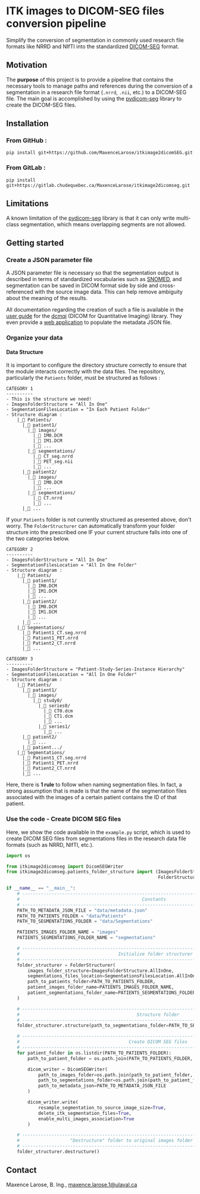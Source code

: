 # ITK images to DICOM-SEG files conversion pipeline

Simplify the conversion of segmentation in commonly used research file formats like NRRD and NIfTI into the standardized  [DICOM-SEG](https://dicom.nema.org/medical/dicom/current/output/chtml/part03/sect_C.8.20.html) format. 

## Motivation

The **purpose** of this project is to provide a pipeline that contains the necessary tools to manage paths and references during the conversion of a segmentation in a research file format (`.nrrd`, `.nii`, etc.) to a DICOM-SEG file.  The main goal is accomplished by using the [pydicom-seg](https://pypi.org/project/pydicom-seg/) library to create the DICOM-SEG files.

## Installation

### From GitHub :

```
pip install git+https://github.com/MaxenceLarose/itkimage2dicomSEG.git
```

### From GitLab :

```
pip install git+https://gitlab.chudequebec.ca/MaxenceLarose/itkimage2dicomseg.git
```

## Limitations

A known limitation of the [pydicom-seg](https://pypi.org/project/pydicom-seg/) library is that it can only write multi-class segmentation, which means overlapping segments are not allowed.

## Getting started

### Create a JSON parameter file

A JSON parameter file is necessary so that the segmentation output is described in terms of standardized vocabularies such as [SNOMED](https://en.wikipedia.org/wiki/Systematized_Nomenclature_of_Medicine), and segmentation can be saved in DICOM format side by side and cross-referenced with the source image data. This can help remove ambiguity about the meaning of the results.

All documentation regarding the creation of such a file is available in the [user guide](https://qiicr.gitbook.io/dcmqi-guide/) for the [dcmqi](https://github.com/qiicr/dcmqi) (DICOM for Quantitative Imaging) library. They even provide a [web application](http://qiicr.org/dcmqi/#/seg) to populate the metadata JSON file.

### Organize your data

#### Data Structure

It is important to configure the directory structure correctly to ensure that the module interacts correctly with the data files. The repository, particularly the `Patients` folder, must be structured as follows :

```
CATEGORY 1
----------
- This is the structure we need!
- ImagesFolderStructure = "All In One"
- SegmentationFilesLocation = "In Each Patient Folder"
- Structure diagram :
    |_📂 Patients/
      |_📂 patient1/
        |_📂 images/
          |_📄 IM0.DCM
          |_📄 IM1.DCM
          |_📄 ...
        |_📂 segmentations/
          |_📄 CT_seg.nrrd
          |_📄 PET_seg.nii
          |_📄 ...
      |_📂 patient2/
        |_📂 images/
          |_📄 IM0.DCM
          |_📄 ...
        |_📂 segmentations/
          |_📄 CT.nrrd
          |_📄 ...
      |_📂 ...
```

If your `Patients` folder is not currently structured as presented above, don't worry. The `FolderStructurer` can automatically transform your folder structure into the prescribed one IF your current structure falls into one of the two categories below.

```
CATEGORY 2
----------
- ImagesFolderStructure = "All In One"
- SegmentationFilesLocation = "All In One Folder"
- Structure diagram :
    |_📂 Patients/
      |_📂 patient1/
        |_📄 IM0.DCM
        |_📄 IM1.DCM
        |_📄 ...
      |_📂 patient2/
        |_📄 IM0.DCM
        |_📄 IM1.DCM
        |_📄 ...
      |_📂 ...
    |_📂 Segmentations/
      |_📄 Patient1_CT.seg.nrrd
      |_📄 Patient1_PET.nrrd
      |_📄 Patient2_CT.nrrd
      |_📄 ...
```

```
CATEGORY 3
----------
- ImagesFolderStructure = "Patient-Study-Series-Instance Hierarchy"
- SegmentationFilesLocation = "All In One Folder"
- Structure diagram :
    |_📂 Patients/
      |_📂 patient1/
        |_📂 images/
          |_📂 study0/
            |_📂 series0/
              |_📄 CT0.dcm
              |_📄 CT1.dcm
              |_📄 ...
            |_📂 series1/
              |_📄 ...
      |_📂 patient2/
        |_📄 ...
      |_📂 patient.../
    |_📂 Segmentations/
      |_📄 Patient1_CT.seg.nrrd
      |_📄 Patient1_PET.nrrd
      |_📄 Patient2_CT.nrrd
      |_📄 ...
```

Here, there is **1 rule** to follow when naming segmentation files. In fact, a strong assumption that is made is that the name of the segmentation files associated with the images of a certain patient contains the ID of that patient. 

### Use the code - Create DICOM SEG files

Here, we show the code available in the `example.py` script, which is used to create DICOM SEG files from segmentations files in the research data file formats (such as NRRD, NIfTI, etc.).

```python
import os

from itkimage2dicomseg import DicomSEGWriter
from itkimage2dicomseg.patients_folder_structure import (ImagesFolderStructure, SegmentationsFilesLocation,
                                                         FolderStructurer)

if __name__ == "__main__":
    # ---------------------------------------------------------------------------------------------------- #
    #                                              Constants                                               #
    # ---------------------------------------------------------------------------------------------------- #
    PATH_TO_METADATA_JSON_FILE = "data/metadata.json"
    PATH_TO_PATIENTS_FOLDER = "data/Patients"
    PATH_TO_SEGMENTATIONS_FOLDER = "data/Segmentations"

    PATIENTS_IMAGES_FOLDER_NAME = "images"
    PATIENTS_SEGMENTATIONS_FOLDER_NAME = "segmentations"

    # ---------------------------------------------------------------------------------------------------- #
    #                                     Initialize folder structurer                                     #
    # ---------------------------------------------------------------------------------------------------- #
    folder_structurer = FolderStructurer(
        images_folder_structure=ImagesFolderStructure.AllInOne,
        segmentations_files_location=SegmentationsFilesLocation.AllInOneFolder,
        path_to_patients_folder=PATH_TO_PATIENTS_FOLDER,
        patient_images_folder_name=PATIENTS_IMAGES_FOLDER_NAME,
        patient_segmentations_folder_name=PATIENTS_SEGMENTATIONS_FOLDER_NAME
    )

    # ---------------------------------------------------------------------------------------------------- #
    #                                            Structure folder                                          #
    # ---------------------------------------------------------------------------------------------------- #
    folder_structurer.structure(path_to_segmentations_folder=PATH_TO_SEGMENTATIONS_FOLDER)

    # ---------------------------------------------------------------------------------------------------- #
    #                                         Create DICOM SEG files                                       #
    # ---------------------------------------------------------------------------------------------------- #
    for patient_folder in os.listdir(PATH_TO_PATIENTS_FOLDER):
        path_to_patient_folder = os.path.join(PATH_TO_PATIENTS_FOLDER, patient_folder)

        dicom_writer = DicomSEGWriter(
            path_to_images_folder=os.path.join(path_to_patient_folder, PATIENTS_IMAGES_FOLDER_NAME),
            path_to_segmentations_folder=os.path.join(path_to_patient_folder, PATIENTS_SEGMENTATIONS_FOLDER_NAME),
            path_to_metadata_json=PATH_TO_METADATA_JSON_FILE
        )

        dicom_writer.write(
            resample_segmentation_to_source_image_size=True,
            delete_itk_segmentation_files=True,
            enable_multi_images_association=True
        )

    # ---------------------------------------------------------------------------------------------------- #
    #                   "Destructure" folder to original images folder structure (If necessary)            #
    # ---------------------------------------------------------------------------------------------------- #
    folder_structurer.destructure()

```

## Contact

Maxence Larose, B. Ing., [maxence.larose.1@ulaval.ca](mailto:maxence.larose.1@ulaval.ca)
